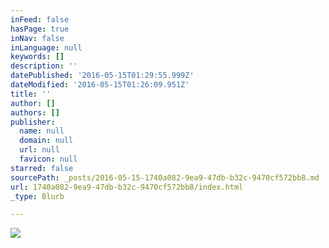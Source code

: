 ```yaml
---
inFeed: false
hasPage: true
inNav: false
inLanguage: null
keywords: []
description: ''
datePublished: '2016-05-15T01:29:55.999Z'
dateModified: '2016-05-15T01:26:09.951Z'
title: ''
author: []
authors: []
publisher:
  name: null
  domain: null
  url: null
  favicon: null
starred: false
sourcePath: _posts/2016-05-15-1740a082-9ea9-47db-b32c-9470cf572bb8.md
url: 1740a082-9ea9-47db-b32c-9470cf572bb8/index.html
_type: Blurb

---
```

![](https://the-grid-user-content.s3-us-west-2.amazonaws.com/0e7f2cab-cea3-4e9a-9aec-69ab3b96e93c.jpg)